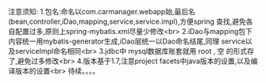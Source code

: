 注意须知:
1.包名:命名以com.carmanager.webapp始,最后名(bean,controller,iDao,mapping,service,service.impl),方便spring
    查找,避免各自配置过多,原则上spring-mybatis.xml尽量少修改\<br>
2.iDao与mapping包下内容统一用mybatis-generator生成,iDao层统一以Dao命名结尾,同理 service以及serviceImpl命名相同\<br>
3.jdbc中 mysql数据库账套就用 root , 空 的形式存了,避免过多修改\<br>
4.版本基于1.7,注意project facets中java版本的设置,以及编译版本的设置\<br>
                         待续。。。。
